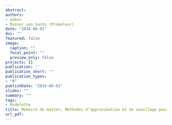 ```yaml
---
abstract:
authors:
- admin
- Rainer von Sachs (Promoteur)
date: "2016-06-01"
doi: ""
featured: false
image:
  caption: ""
  focal_point: ""
  preview_only: false
projects: []
publication: ''
publication_short: ""
publication_types:
- "0"
publishDate: "2016-06-01"
slides: ""
summary: ""
tags:
- Ondelette
title: Mémoire de master, Méthodes d’approximation et de seuillage pour les estimateurs à ondelettes en régression non paramétrique
url_pdf: 
---
```


